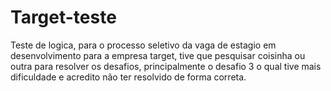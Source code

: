 # Target-teste

Teste de logica, para o processo seletivo da vaga de estagio em desenvolvimento para a empresa target, tive que pesquisar coisinha ou outra para resolver os desafios,
principalmente o desafio 3 o qual tive mais dificuldade e acredito não ter resolvido de forma correta.
